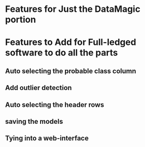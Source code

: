 # Features for Just the DataMagic portion


# Features to Add for Full-ledged software to do all the parts

## Auto selecting the probable class column

## Add outlier detection

## Auto selecting the header rows

## saving the models

## Tying into a web-interface
